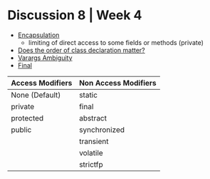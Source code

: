 # Discussion 8 | Week 4

- [Encapsulation](https://docs.oracle.com/en/database/oracle/oracle-database/12.2/jjdev/Java-overview.html#GUID-68EE1A7B-1F78-4074-AB76-AF9B2CE878F6)
    - limiting of direct access to some fields or methods (private)
- [Does the order of class declaration matter?](https://stackoverflow.com/questions/55794907/cant-find-mainstring-method-in-class-tapedeck-the-main-method-is-in-the-o)
- [Varargs Ambiguity](https://www.geeksforgeeks.org/method-overloading-ambiguity-varargs-java/)
- [Final](https://docs.oracle.com/javase/tutorial/java/IandI/final.html)

| **Access Modifiers** | **Non Access Modifiers** |
|----------------------|--------------------------|
| None (Default)       | static                   |
| private              | final                    |
| protected            | abstract                 |
| public               | synchronized             |
|                      | transient                |
|                      | volatile                 |
|                      | strictfp                 |